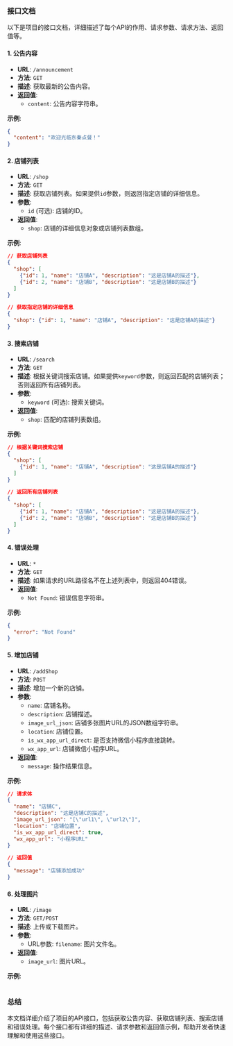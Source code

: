 ### 接口文档

以下是项目的接口文档，详细描述了每个API的作用、请求参数、请求方法、返回值等。

#### 1. 公告内容

- **URL**: `/announcement`
- **方法**: `GET`
- **描述**: 获取最新的公告内容。
- **返回值**:
  - `content`: 公告内容字符串。

**示例**:

```json
{
  "content": "欢迎光临东秦点餐！"
}
```

#### 2. 店铺列表

- **URL**: `/shop`
- **方法**: `GET`
- **描述**: 获取店铺列表。如果提供`id`参数，则返回指定店铺的详细信息。
- **参数**:
  - `id` (可选): 店铺的ID。
- **返回值**:
  - `shop`: 店铺的详细信息对象或店铺列表数组。

**示例**:

```json
// 获取店铺列表
{
  "shop": [
    {"id": 1, "name": "店铺A", "description": "这是店铺A的描述"},
    {"id": 2, "name": "店铺B", "description": "这是店铺B的描述"}
  ]
}

// 获取指定店铺的详细信息
{
  "shop": {"id": 1, "name": "店铺A", "description": "这是店铺A的描述"}
}
```

#### 3. 搜索店铺

- **URL**: `/search`
- **方法**: `GET`
- **描述**: 根据关键词搜索店铺。如果提供`keyword`参数，则返回匹配的店铺列表；否则返回所有店铺列表。
- **参数**:
  - `keyword` (可选): 搜索关键词。
- **返回值**:
  - `shop`: 匹配的店铺列表数组。

**示例**:

```json
// 根据关键词搜索店铺
{
  "shop": [
    {"id": 1, "name": "店铺A", "description": "这是店铺A的描述"}
  ]
}

// 返回所有店铺列表
{
  "shop": [
    {"id": 1, "name": "店铺A", "description": "这是店铺A的描述"},
    {"id": 2, "name": "店铺B", "description": "这是店铺B的描述"}
  ]
}
```

#### 4. 错误处理

- **URL**: `*`
- **方法**: `GET`
- **描述**: 如果请求的URL路径名不在上述列表中，则返回404错误。
- **返回值**:
  - `Not Found`: 错误信息字符串。

**示例**:

```json
{
  "error": "Not Found"
}
```
#### 5. 增加店铺

- **URL**: `/addShop`
- **方法**: `POST`
- **描述**: 增加一个新的店铺。
- **参数**:
  - `name`: 店铺名称。
  - `description`: 店铺描述。
  - `image_url_json`: 店铺多张图片URL的JSON数组字符串。
  - `location`: 店铺位置。
  - `is_wx_app_url_direct`: 是否支持微信小程序直接跳转。
  - `wx_app_url`: 店铺微信小程序URL。
- **返回值**:
  - `message`: 操作结果信息。

**示例**:

```json
// 请求体
{
  "name": "店铺C",
  "description": "这是店铺C的描述",
  "image_url_json": "[\"url1\", \"url2\"]",
  "location": "店铺位置",
  "is_wx_app_url_direct": true,
  "wx_app_url": "小程序URL"
}

// 返回值
{
  "message": "店铺添加成功"
}
```
#### 6. 处理图片
- **URL**: `/image`
- **方法**: `GET/POST`
- **描述**: 上传或下载图片。
- **参数**:
  - URL参数: `filename`: 图片文件名。
 - **返回值**:
    - `image_url`: 图片URL。

**示例**:
  ```json
```

### 总结

本文档详细介绍了项目的API接口，包括获取公告内容、获取店铺列表、搜索店铺和错误处理。每个接口都有详细的描述、请求参数和返回值示例，帮助开发者快速理解和使用这些接口。
